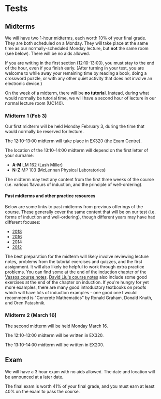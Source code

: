 # Tests

## Midterms

We will have two 1-hour midterms, each worth 10% of your final grade. They are both scheduled on a Monday. They will take place at the same time as our normally-scheduled Monday lecture, but **not** the same room (see below). There will be no aids allowed.

If you are writing in the first section (12:10-13:00), you must stay to the end of the hour, even if you finish early. (After turning in your test, you are welcome to while away your remaining time by reading a book, doing a crossword puzzle, or with any other quiet activity that does not involve an electronic device.)

On the week of a midterm, there will be **no tutorial**. Instead, during what would normally be tutorial time, we will have a second hour of lecture in our normal lecture room (UC140).

### Midterm 1 (Feb 3)

Our first midterm will be held Monday February 3, during the time that would normally be reserved for lecture.

The 12:10-13:00 midterm will take place in EX320 (the Exam Centre). 

The location of the 13:10-14:00 midterm will depend on the first letter of your surname:

* **A-M** LM 162 (Lash Miller)
* **N-Z** MP 103 (McLennan Physical Laboratories)

The midterm may test any content from the first three weeks of the course (i.e. various flavours of induction, and the principle of well-ordering).

#### Past midterms and other practice resources

Below are some links to past midterms from previous offerings of the course. These generally cover the same content that will be on our test (i.e. forms of induction and well-ordering), though different years may have had different focuses:

* [2018](https://www.teach.cs.toronto.edu/~heap/Old/236/F18/t1_v2_solution.pdf)
* [2016](https://www.teach.cs.toronto.edu/~heap/Old/236/F18/OldTests/t1a.pdf)
* [2014](http://www.cdf.toronto.edu/~heap/Old/236/F14/t1b-sol.pdf)
* [2012](http://www.cdf.toronto.edu/~heap/Old/236/F12/mt1a-sol.pdf)

The best preparation for the midterm will likely involve reviewing lecture notes, problems from the tutorial exercises and quizzes, and the first assignment. It will also likely be helpful to work through extra practice problems. You can find some at the end of the induction chapter of the [Vassos course notes](http://www.cs.toronto.edu/~vassos/b36-notes/notes.pdf). [David Liu's course notes](https://www.cs.toronto.edu/~david/courses/csc236_w14/resources/notes.pdf) also include some good exercises at the end of the chapter on induction. If you're hungry for yet more examples, there are many good introductory textbooks on proofs which will have lots of induction examples - one good one I would recommend is "Concrete Mathematics" by Ronald Graham, Donald Knuth, and Oren Patashnik.

### Midterm 2 (March 16)

The second midterm will be held Monday March 16.

The 12:10-13:00 midterm will be written in EX320.

The 13:10-14:00 midterm will be written in EX200.

## Exam

We will have a 3 hour exam with no aids allowed. The date and location will be announced at a later date.

The final exam is worth 41% of your final grade, and you must earn at least 40% on the exam to pass the course.
